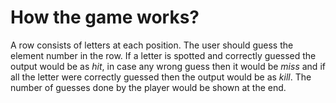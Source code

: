 # How the game works?
A row consists of letters at each position. The user should guess the element number in the row. If a letter is spotted
and correctly guessed the output would be as _hit_, in case any wrong guess then it would be _miss_ and if all the letter were correctly guessed then the output would be as _kill_.
The number of guesses done by the player would be shown at the end.
